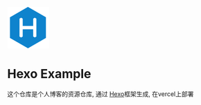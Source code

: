 ![Hexo Logo](https://raw.githubusercontent.com/vercel/vercel/main/packages/frameworks/logos/hexo.svg)

# Hexo Example

这个仓库是个人博客的资源仓库, 通过 [Hexo](https://hexo.io/)框架生成, 在vercel上部署